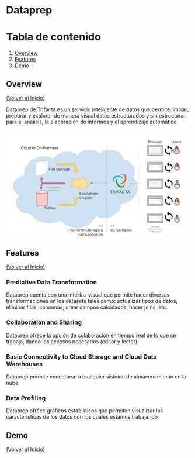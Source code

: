 # Dataprep

# Tabla de contenido

1. [Overview](#overview)
2. [Features](#features)
3. [Demo](#demo)

## Overview

[(Volver al Inicio)](#tabla-de-contenido)

Dataprep de Trifacta es un servicio inteligente de datos que permite limpiar, preparar y explorar de manera visual datos estructurados y sin estructurar para el análisis, la elaboración de informes y el aprendizaje automático. 

![Overview](img/overview.png "Overview")


## Features

[(Volver al Inicio)](#tabla-de-contenido)

### Predictive Data Transformation

Dataprep cuenta con una interfaz visual que permite hacer diversas transformaciones en los datasets tales como: actualizar tipos de datos, eliminar filas, columnas, crear campos calculados, hacer joins, etc. 

### Collaboration and Sharing

Dataprep ofrece la opcion de colaboracion en tiempo real de lo que se trabaja, dando los accesos necesarios (editor y lector)

### Basic Connectivity to Cloud Storage and Cloud Data Warehouses

Dataprep permite conectarse a cualquier sistema de almacenamiento en la nube

### Data Profiling

Dataprep ofrece graficos estadisticos que permiten visualizar las caracteristicas de los datos con los cuales estamos trabajando


## Demo

[(Volver al Inicio)](#tabla-de-contenido)
